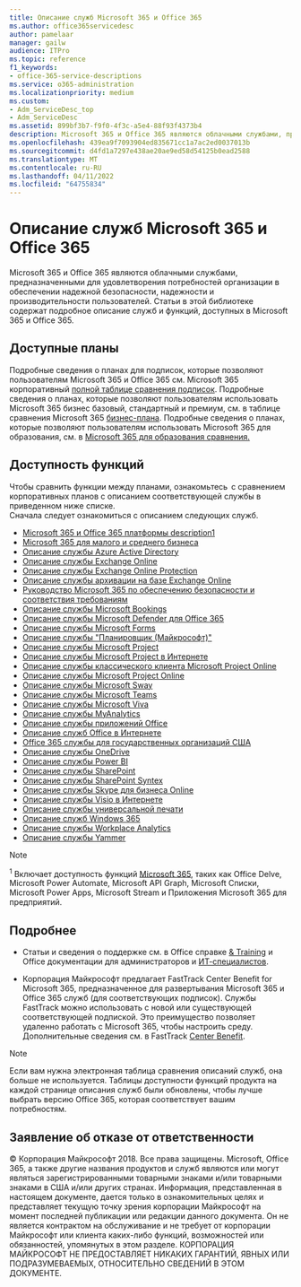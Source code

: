 ```yaml
---
title: Описание служб Microsoft 365 и Office 365
ms.author: office365servicedesc
author: pamelaar
manager: gailw
audience: ITPro
ms.topic: reference
f1_keywords:
- office-365-service-descriptions
ms.service: o365-administration
ms.localizationpriority: medium
ms.custom:
- Adm_ServiceDesc_top
- Adm_ServiceDesc
ms.assetid: 899bf3b7-f9f0-4f3c-a5e4-88f93f4373b4
description: Microsoft 365 и Office 365 являются облачными службами, предназначенными для удовлетворения потребностей организации в обеспечении надежной безопасности, надежности и производительности пользователей.
ms.openlocfilehash: 439ea9f7093904ed835671cc1a7ac2ed0037013b
ms.sourcegitcommit: d4fd1a7297e438ae20ae9ed58d54125b0ead2588
ms.translationtype: MT
ms.contentlocale: ru-RU
ms.lasthandoff: 04/11/2022
ms.locfileid: "64755834"
---
```

# <a name="microsoft-365-and-office-365-service-descriptions"></a>Описание служб Microsoft 365 и Office 365

Microsoft 365 и Office 365 являются облачными службами, предназначенными для удовлетворения потребностей организации в обеспечении надежной безопасности, надежности и производительности пользователей. Статьи в этой библиотеке содержат подробное описание служб и функций, доступных в Microsoft 365 и Office 365.

## <a name="available-plans"></a>Доступные планы

Подробные сведения о планах для подписок, которые позволяют пользователям Microsoft 365 и Office 365 см. Microsoft 365 корпоративный [полной таблице сравнения подписок](https://go.microsoft.com/fwlink/?linkid=2139145). Подробные сведения о планах, которые позволяют пользователям использовать Microsoft 365 бизнес базовый, стандартный и премиум, см. в таблице сравнения Microsoft 365 [бизнес-плана](https://aka.ms/M365BusinessPlans). Подробные сведения о планах, которые позволяют пользователям использовать Microsoft 365 для образования, см. в [Microsoft 365 для образования сравнения.](https://aka.ms/M365EduPlans)

## <a name="feature-availability"></a>Доступность функций

Чтобы сравнить функции между планами, [](https://www.microsoft.com/en-in/microsoft-365/enterprise/compare-office-365-plans?legRedir=true&CorrelationId=cd322a5e-7b9c-467b-96d7-16b8074b9dda&rtc=1)ознакомьтесь  с сравнением корпоративных планов с описанием соответствующей службы в приведенном ниже списке.<br/>
Сначала следует ознакомиться с описанием следующих служб.
  
- [Microsoft 365 и Office 365 платформы description1](/office365/servicedescriptions/office-365-platform-service-description/office-365-platform-service-description)<sup></sup>
- [Microsoft 365 для малого и среднего бизнеса](https://query.prod.cms.rt.microsoft.com/cms/api/am/binary/RWEBAF)
- [Описание службы Azure Active Directory](/office365/servicedescriptions/azure-active-directory)
- [Описание службы Exchange Online](/office365/servicedescriptions/exchange-online-service-description/exchange-online-service-description)
- [Описание службы Exchange Online Protection](/office365/servicedescriptions/exchange-online-protection-service-description/exchange-online-protection-service-description)
- [Описание службы архивации на базе Exchange Online](/office365/servicedescriptions/exchange-online-archiving-service-description/exchange-online-archiving-service-description)
- [Руководство Microsoft 365 по обеспечению безопасности и соответствия требованиям](/office365/servicedescriptions/microsoft-365-service-descriptions/microsoft-365-tenantlevel-services-licensing-guidance/microsoft-365-security-compliance-licensing-guidance)
- [Описание службы Microsoft Bookings](/office365/servicedescriptions/microsoft-bookings-service-description)
- [Описание службы Microsoft Defender для Office 365](/office365/servicedescriptions/office-365-advanced-threat-protection-service-description)
- [Описание службы Microsoft Forms](/office365/servicedescriptions/microsoft-forms-service-description)
- [Описание службы "Планировщик (Майкрософт)"](/office365/servicedescriptions/project-online-service-description/microsoft-planner-service-description)
- [Описание службы Microsoft Project](/office365/servicedescriptions/project-online-service-description/project-online-service-description)
- [Описание службы Microsoft Project в Интернете](/office365/servicedescriptions/project-online-service-description/project-web-service-description)
- [Описание службы классического клиента Microsoft Project Online](/office365/servicedescriptions/project-online-service-description/project-online-desktop-client-service-description)
- [Описание службы Microsoft Project Online](/office365/servicedescriptions/project-online-service-description/microsoft-project-online-service-description)
- [Описание службы Microsoft Sway](/office365/servicedescriptions/microsoft-sway-service-description)
- [Описание службы Microsoft Teams](/office365/servicedescriptions/teams-service-description)
- [Описание службы Microsoft Viva](/office365/servicedescriptions/microsoft-viva-service-description)
- [Описание службы MyAnalytics](/office365/servicedescriptions/mya-service-description)
- [Описание службы приложений Office](/office365/servicedescriptions/office-applications-service-description/office-applications-service-description)
- [Описание служб Office в Интернете](/office365/servicedescriptions/office-online-service-description/office-online-service-description)
- [Office 365 службы для государственных организаций США](/office365/servicedescriptions/office-365-platform-service-description/office-365-us-government/office-365-us-government)
- [Описание службы OneDrive](/office365/servicedescriptions/onedrive-for-business-service-description)
- [Описание службы Power BI](/office365/servicedescriptions/power-bi-service-description)
- [Описание службы SharePoint](/office365/servicedescriptions/sharepoint-online-service-description/sharepoint-online-service-description)
- [Описание службы SharePoint Syntex](/office365/servicedescriptions/sharepoint-syntex-service-description/sharepoint-syntex-service-description)
- [Описание службы Skype для бизнеса Online](/office365/servicedescriptions/skype-for-business-online-service-description/skype-for-business-online-service-description)
- [Описание службы Visio в Интернете](/office365/servicedescriptions/visio-online-service-description/visio-online-service-description)
- [Описание службы универсальной печати](/office365/servicedescriptions/universal-print-service-description/universal-print-service-description)
- [Описание служб Windows 365](/office365/servicedescriptions/windows-365-service-description/windows-365-service-description)
- [Описание службы Workplace Analytics](/office365/servicedescriptions/workplace-analytics-service-description)
- [Описание службы Yammer](/office365/servicedescriptions/yammer-service-description/yammer-service-description)

> [!NOTE]
> <sup>1</sup> Включает доступность функций [Microsoft 365](/office365/servicedescriptions/office-365-platform-service-description/office-365-suite-features), таких как Office Delve, Microsoft Power Automate, Microsoft API Graph, Microsoft Списки, Microsoft Power Apps, Microsoft Stream и Приложения Microsoft 365 для предприятий.

## <a name="learn-more"></a>Подробнее

- Статьи и сведения о поддержке см. в Office справке [& Training](/office?ui=en-us&rs=en-us&ad=us) и Office документации для администраторов и [ИТ-специалистов](/microsoft-365/).

- Корпорация Майкрософт предлагает FastTrack Center Benefit for Microsoft 365, предназначенное для развертывания Microsoft 365 и Office 365 служб (для соответствующих подписок). Службы FastTrack можно использовать с новой или существующей соответствующей подпиской. Это преимущество позволяет удаленно работать с Microsoft 365, чтобы настроить среду. Дополнительные сведения см. в FastTrack [Center Benefit](/fasttrack/products-and-capabilities#office-365). 

> [!NOTE]
> Если вам нужна электронная таблица сравнения описаний служб, она больше не используется. Таблицы доступности функций продукта на каждой странице описания служб были обновлены, чтобы лучше выбрать версию Office 365, которая соответствует вашим потребностям.
  
## <a name="disclaimer"></a>Заявление об отказе от ответственности

&copy; Корпорация Майкрософт 2018. Все права защищены. Microsoft, Office 365, а также другие названия продуктов и служб являются или могут являться зарегистрированными товарными знаками и/или товарными знаками в США и/или других странах. Информация, представленная в настоящем документе, дается только в ознакомительных целях и представляет текущую точку зрения корпорации Майкрософт на момент последней публикации или редакции данного документа. Он не является контрактом на обслуживание и не требует от корпорации Майкрософт или клиента каких-либо функций, возможностей или обязанностей, упомянутых в этом разделе. КОРПОРАЦИЯ МАЙКРОСОФТ НЕ ПРЕДОСТАВЛЯЕТ НИКАКИХ ГАРАНТИЙ, ЯВНЫХ ИЛИ ПОДРАЗУМЕВАЕМЫХ, ОТНОСИТЕЛЬНО СВЕДЕНИЙ В ЭТОМ ДОКУМЕНТЕ.
